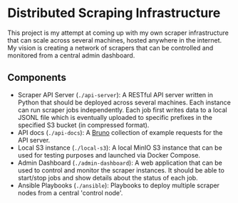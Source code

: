 # Distributed Scraping Infrastructure
This project is my attempt at coming up with my own scraper infrastructure that can scale across several machines, hosted anywhere in the internet. My vision is creating a network of scrapers that can be controlled and monitored from a central admin dashboard.

## Components
- Scraper API Server (`./api-server`): A RESTful API server written in Python that should be deployed across several machines. Each instance can run scraper jobs independently. Each job first writes data to a local JSONL file which is eventually uploaded to specific prefixes in the specified S3 bucket (in compressed format).
- API docs (`./api-docs`): A [Bruno](https://www.usebruno.com/) collection of example requests for the API server.
- Local S3 instance (`./local-s3`): A local MinIO S3 instance that can be used for testing purposes and launched via Docker Compose. 
- Admin Dashboard (`./admin-dashboard`): A web application that can be used to control and monitor the scraper instances. It should be able to start/stop jobs and show details about the status of each job.
- Ansible Playbooks (`./ansible`): Playbooks to deploy multiple scraper nodes from a central 'control node'.